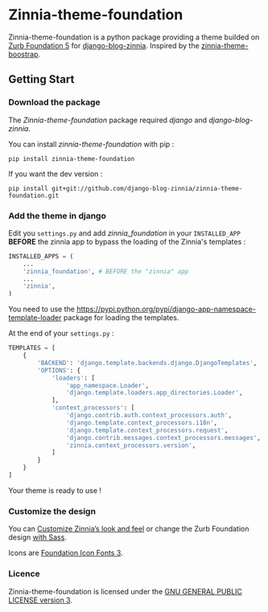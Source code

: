 Zinnia-theme-foundation
=======================

Zinnia-theme-foundation is a python package providing a theme builded on [Zurb Foundation 5](http://foundation.zurb.com) for [django-blog-zinnia](https://github.com/Fantomas42/django-blog-zinnia). Inspired by the [zinnia-theme-boostrap](https://github.com/Fantomas42/zinnia-theme-bootstrap).

Getting Start
-------------

### Download the package

The *Zinnia-theme-foundation* package required *django* and *django-blog-zinnia*.

You can install *zinnia-theme-foundation* with pip :

```
pip install zinnia-theme-foundation
```

If you want the dev version :

```
pip install git+git://github.com/django-blog-zinnia/zinnia-theme-foundation.git
```

### Add the theme in django

Edit you `settings.py` and add *zinnia_foundation* in your `INSTALLED_APP` **BEFORE** the zinnia app to bypass the loading of the Zinnia's templates :

```python
INSTALLED_APPS = (
    ...
    'zinnia_foundation', # BEFORE the "zinnia" app
    ...
    'zinnia',
)
```

You need to use the https://pypi.python.org/pypi/django-app-namespace-template-loader package for loading the templates.

At the end of your `settings.py` :

```python
TEMPLATES = [
    {
        'BACKEND': 'django.template.backends.django.DjangoTemplates',
        'OPTIONS': {
            'loaders': [
                'app_namespace.Loader',
                'django.template.loaders.app_directories.Loader',
            ],
            'context_processors': [
                'django.contrib.auth.context_processors.auth',
                'django.template.context_processors.i18n',
                'django.template.context_processors.request',
                'django.contrib.messages.context_processors.messages',
                'zinnia.context_processors.version',
            ]
        }
    }
]
```


Your theme is ready to use !

### Customize the design

You can [Customize Zinnia’s look and feel](http://docs.django-blog-zinnia.com/en/latest/how-to/customize_look_and_feel.html) or change the Zurb Foundation design [with Sass](http://foundation.zurb.com/docs/using-sass.html).

Icons are [Foundation Icon Fonts 3](http://zurb.com/playground/foundation-icon-fonts-3).

### Licence

Zinnia-theme-foundation is licensed under the [GNU GENERAL PUBLIC LICENSE version 3](http://www.gnu.org/licenses/gpl.txt).
